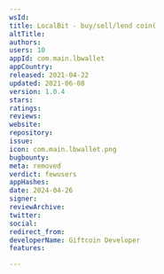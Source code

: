 ```yaml
---
wsId: 
title: LocalBit - buy/sell/lend coin(
altTitle: 
authors: 
users: 10
appId: com.main.lbwallet
appCountry: 
released: 2021-04-22
updated: 2021-06-08
version: 1.0.4
stars: 
ratings: 
reviews: 
website: 
repository: 
issue: 
icon: com.main.lbwallet.png
bugbounty: 
meta: removed
verdict: fewusers
appHashes: 
date: 2024-04-26
signer: 
reviewArchive: 
twitter: 
social: 
redirect_from: 
developerName: Giftcoin Developer
features: 

---
```


